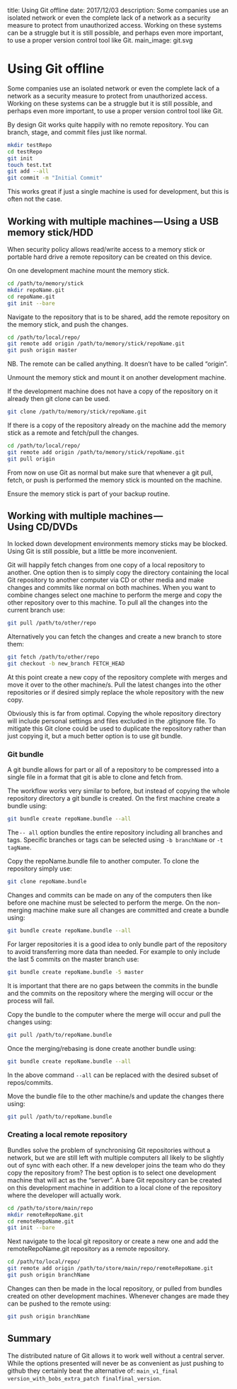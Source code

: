 title: Using Git offline
date: 2017/12/03
description: Some companies use an isolated network or even the complete lack of a network as a security measure to protect from unauthorized access. Working on these systems can be a struggle but it is still possible, and perhaps even more important, to use a proper version control tool like Git.
main_image: git.svg

# Using Git offline
Some companies use an isolated network or even the complete lack of a network as a security measure to protect from unauthorized access. Working on these systems can be a struggle but it is still possible, and perhaps even more important, to use a proper version control tool like Git.

By design Git works quite happily with no remote repository. You can branch, stage, and commit files just like normal.
```sh
mkdir testRepo
cd testRepo
git init
touch test.txt
git add --all
git commit -m "Initial Commit"
```
This works great if just a single machine is used for development, but this is often not the case.

## Working with multiple machines — Using a USB memory stick/HDD
When security policy allows read/write access to a memory stick or portable hard drive a remote repository can be created on this device.

On one development machine mount the memory stick.
```sh
cd /path/to/memory/stick
mkdir repoName.git
cd repoName.git
git init --bare
```
Navigate to the repository that is to be shared, add the remote repository on the memory stick, and push the changes.
```sh
cd /path/to/local/repo/
git remote add origin /path/to/memory/stick/repoName.git
git push origin master
```
NB. The remote can be called anything. It doesn’t have to be called “origin”.

Unmount the memory stick and mount it on another development machine.

If the development machine does not have a copy of the repository on it already then git clone can be used.
```sh
git clone /path/to/memory/stick/repoName.git
```
If there is a copy of the repository already on the machine add the memory stick as a remote and fetch/pull the changes.
```sh
cd /path/to/local/repo/
git remote add origin /path/to/memory/stick/repoName.git
git pull origin
```
From now on use Git as normal but make sure that whenever a git pull, fetch, or push is performed the memory stick is mounted on the machine.

Ensure the memory stick is part of your backup routine.

## Working with multiple machines — Using CD/DVDs
In locked down development environments memory sticks may be blocked. Using Git is still possible, but a little be more inconvenient.

Git will happily fetch changes from one copy of a local repository to another. One option then is to simply copy the directory containing the local Git repository to another computer via CD or other media and make changes and commits like normal on both machines. When you want to combine changes select one machine to perform the merge and copy the other repository over to this machine. To pull all the changes into the current branch use:
```sh
git pull /path/to/other/repo
```
Alternatively you can fetch the changes and create a new branch to store them:
```sh
git fetch /path/to/other/repo
git checkout -b new_branch FETCH_HEAD
```
At this point create a new copy of the repository complete with merges and move it over to the other machine/s. Pull the latest changes into the other repositories or if desired simply replace the whole repository with the new copy.

Obviously this is far from optimal. Copying the whole repository directory will include personal settings and files excluded in the .gitignore file. To mitigate this Git clone could be used to duplicate the repository rather than just copying it, but a much better option is to use git bundle.
### Git bundle
A git bundle allows for part or all of a repository to be compressed into a single file in a format that git is able to clone and fetch from.

The workflow works very similar to before, but instead of copying the whole repository directory a git bundle is created. On the first machine create a bundle using:
```sh
git bundle create repoName.bundle --all
```
The `-- all` option bundles the entire repository including all branches and tags. Specific branches or tags can be selected using `-b branchName` or `-t tagName`.

Copy the repoName.bundle file to another computer. To clone the repository simply use:
```sh
git clone repoName.bundle
```
Changes and commits can be made on any of the computers then like before one machine must be selected to perform the merge. On the non-merging machine make sure all changes are committed and create a bundle using:
```sh
git bundle create repoName.bundle --all
```
For larger repositories it is a good idea to only bundle part of the repository to avoid transferring more data than needed. For example to only include the last 5 commits on the master branch use:
```sh
git bundle create repoName.bundle -5 master
```
It is important that there are no gaps between the commits in the bundle and the commits on the repository where the merging will occur or the process will fail.

Copy the bundle to the computer where the merge will occur and pull the changes using:
```sh
git pull /path/to/repoName.bundle
```
Once the merging/rebasing is done create another bundle using:
```sh
git bundle create repoName.bundle --all
```
In the above command `--all` can be replaced with the desired subset of repos/commits.

Move the bundle file to the other machine/s and update the changes there using:
```sh
git pull /path/to/repoName.bundle
```

### Creating a local remote repository
Bundles solve the problem of synchronising Git repositories without a network, but we are still left with multiple computers all likely to be slightly out of sync with each other. If a new developer joins the team who do they copy the repository from? The best option is to select one development machine that will act as the “server”. A bare Git repository can be created on this development machine in addition to a local clone of the repository where the developer will actually work.
```sh
cd /path/to/store/main/repo
mkdir remoteRepoName.git
cd remoteRepoName.git
git init --bare
```
Next navigate to the local git repository or create a new one and add the remoteRepoName.git repository as a remote repository.
```sh
cd /path/to/local/repo/
git remote add origin /path/to/store/main/repo/remoteRepoName.git
git push origin branchName
```
Changes can then be made in the local repository, or pulled from bundles created on other development machines. Whenever changes are made they can be pushed to the remote using:
```sh
git push origin branchName
```

## Summary
The distributed nature of Git allows it to work well without a central server. While the options presented will never be as convenient as just pushing to github they certainly beat the alternative of: `main_v1_final version_with_bobs_extra_patch finalfinal_version`.